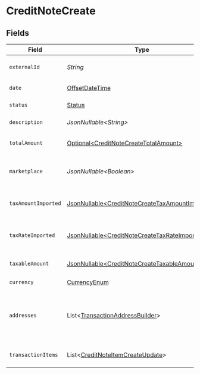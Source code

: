 # CreditNoteCreate


## Fields

| Field                                                                                                                                                  | Type                                                                                                                                                   | Required                                                                                                                                               | Description                                                                                                                                            |
| ------------------------------------------------------------------------------------------------------------------------------------------------------ | ------------------------------------------------------------------------------------------------------------------------------------------------------ | ------------------------------------------------------------------------------------------------------------------------------------------------------ | ------------------------------------------------------------------------------------------------------------------------------------------------------ |
| `externalId`                                                                                                                                           | *String*                                                                                                                                               | :heavy_check_mark:                                                                                                                                     | Unique identifier for the credit note in the external system.                                                                                          |
| `date`                                                                                                                                                 | [OffsetDateTime](https://docs.oracle.com/javase/8/docs/api/java/time/OffsetDateTime.html)                                                              | :heavy_check_mark:                                                                                                                                     | Date when the credit note was issued or created.                                                                                                       |
| `status`                                                                                                                                               | [Status](../../models/components/Status.md)                                                                                                            | :heavy_check_mark:                                                                                                                                     | Current state of the credit note in its lifecycle.                                                                                                     |
| `description`                                                                                                                                          | *JsonNullable\<String>*                                                                                                                                | :heavy_minus_sign:                                                                                                                                     | Brief explanation or reason for issuing the credit note.                                                                                               |
| `totalAmount`                                                                                                                                          | [Optional\<CreditNoteCreateTotalAmount>](../../models/components/CreditNoteCreateTotalAmount.md)                                                       | :heavy_minus_sign:                                                                                                                                     | Total monetary value of the credit note, including all items and taxes.                                                                                |
| `marketplace`                                                                                                                                          | *JsonNullable\<Boolean>*                                                                                                                               | :heavy_minus_sign:                                                                                                                                     | Indicates whether this credit note is associated with a marketplace transaction.                                                                       |
| `taxAmountImported`                                                                                                                                    | [JsonNullable\<CreditNoteCreateTaxAmountImported>](../../models/components/CreditNoteCreateTaxAmountImported.md)                                       | :heavy_minus_sign:                                                                                                                                     | Pre-calculated total tax amount for the entire credit note, if provided by the external system.                                                        |
| `taxRateImported`                                                                                                                                      | [JsonNullable\<CreditNoteCreateTaxRateImported>](../../models/components/CreditNoteCreateTaxRateImported.md)                                           | :heavy_minus_sign:                                                                                                                                     | Pre-calculated overall tax rate for the credit note, if provided by the external system.                                                               |
| `taxableAmount`                                                                                                                                        | [JsonNullable\<CreditNoteCreateTaxableAmount>](../../models/components/CreditNoteCreateTaxableAmount.md)                                               | :heavy_minus_sign:                                                                                                                                     | Total portion of the credit note amount subject to taxation.                                                                                           |
| `currency`                                                                                                                                             | [CurrencyEnum](../../models/components/CurrencyEnum.md)                                                                                                | :heavy_check_mark:                                                                                                                                     | N/A                                                                                                                                                    |
| `addresses`                                                                                                                                            | List\<[TransactionAddressBuilder](../../models/components/TransactionAddressBuilder.md)>                                                               | :heavy_minus_sign:                                                                                                                                     | A list of TransactionAddressBuilder objects or None if no addresses are provided. This field represents the addresses associated with the transaction. |
| `transactionItems`                                                                                                                                     | List\<[CreditNoteItemCreateUpdate](../../models/components/CreditNoteItemCreateUpdate.md)>                                                             | :heavy_check_mark:                                                                                                                                     | Detailed list of individual items included in this credit note.                                                                                        |